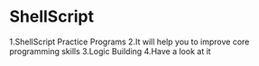 # ShellScript
1.ShellScript Practice Programs
2.It will help you to improve core programming skills
3.Logic Building
4.Have a look at it
